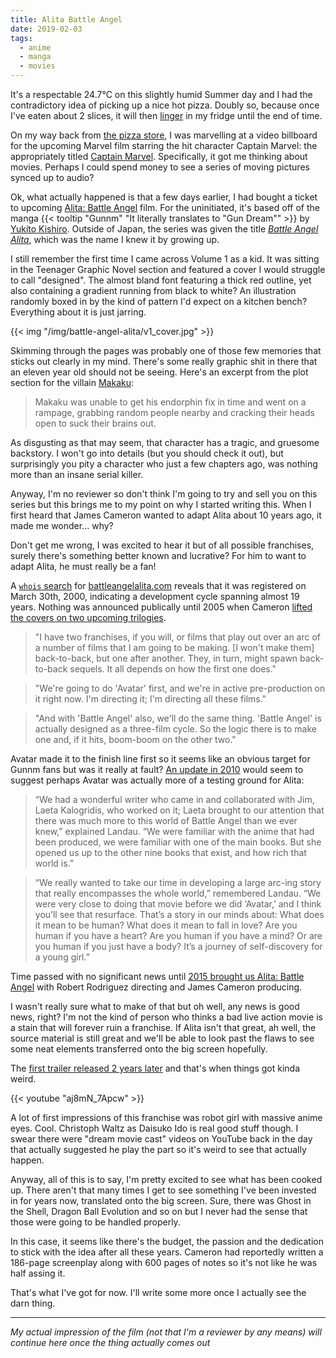 ```yaml
---
title: Alita Battle Angel
date: 2019-02-03
tags:
  - anime
  - manga
  - movies
---
```


It's a respectable 24.7°C on this slightly humid Summer day and I had the contradictory idea of picking up a nice hot pizza. Doubly so, because once I've eaten about 2 slices, it will then [linger](https://www.thesaurus.com/browse/linger) in my fridge until the end of time.

On my way back from [the pizza store](https://hellpizza.com), I was marvelling at a video billboard for the upcoming Marvel film starring the hit character Captain Marvel: the appropriately titled [Captain Marvel](https://www.imdb.com/title/tt4154664/). Specifically, it got me thinking about movies. Perhaps I could spend money to see a series of moving pictures synced up to audio?

Ok, what actually happened is that a few days earlier, I had bought a ticket to upcoming [Alita: Battle Angel](https://www.imdb.com/title/tt0437086/) film. For the uninitiated, it's based off of the manga {{< tooltip "Gunnm" "It literally translates to \"Gun Dream\"" >}} by [Yukito Kishiro](https://en.wikipedia.org/wiki/Yukito_Kishiro). Outside of Japan, the series was given the title *[Battle Angel Alita](https://en.wikipedia.org/wiki/Battle_Angel_Alita)*, which was the name I knew it by growing up.

I still remember the first time I came across Volume 1 as a kid. It was sitting in the Teenager Graphic Novel section and featured a cover I would struggle to call "designed". The almost bland font featuring a thick red outline, yet also containing a gradient running from black to white? An illustration randomly boxed in by the kind of pattern I'd expect on a kitchen bench? Everything about it is just jarring.

{{< img "/img/battle-angel-alita/v1_cover.jpg" >}}

Skimming through the pages was probably one of those few memories that sticks out clearly in my mind. There's some really graphic shit in there that an eleven year old should not be seeing. Here's an excerpt from the plot section for the villain [Makaku](https://battleangel.fandom.com/wiki/Makaku):

> Makaku was unable to get his endorphin fix in time and went on a rampage, grabbing random people nearby and cracking their heads open to suck their brains out.

As disgusting as that may seem, that character has a tragic, and gruesome backstory. I won't go into details (but you should check it out), but surprisingly you pity a character who just a few chapters ago, was nothing more than an insane serial killer.

Anyway, I'm no reviewer so don't think I'm going to try and sell you on this series but this brings me to my point on why I started writing this. When I first heard that James Cameron wanted to adapt Alita about 10 years ago, it made me wonder... why?

Don't get me wrong, I was excited to hear it but of all possible franchises, surely there's something better known and lucrative? For him to want to adapt Alita, he must really be a fan!

A [`whois` search](https://who.is/whois/battleangelalita.com) for [battleangelalita.com](https://battleangelalita.com) reveals that it was registered on March 30th, 2000, indicating a development cycle spanning almost 19 years. Nothing was announced publically until 2005 when Cameron [lifted the covers on two upcoming trilogies](https://web.archive.org/web/20100224081309/http://www.mtv.com/movies/news/articles/1535402/20060629/story.jhtml).

> "I have two franchises, if you will, or films that play out over an arc of a number of films that I am going to be making. [I won't make them] back-to-back, but one after another. They, in turn, might spawn back-to-back sequels. It all depends on how the first one does."

> "We're going to do 'Avatar' first, and we're in active pre-production on it right now. I'm directing it; I'm directing all these films."

> "And with 'Battle Angel' also, we'll do the same thing. 'Battle Angel' is actually designed as a three-film cycle. So the logic there is to make one and, if it hits, boom-boom on the other two."

Avatar made it to the finish line first so it seems like an obvious target for Gunnm fans but was it really at fault? [An update in 2010](http://www.mtv.com/news/2596073/avatar-producer-says-battle-angel-alita-has-a-new-name-will-follow-avatar-2/) would seem to suggest perhaps Avatar was actually more of a testing ground for Alita:

> “We had a wonderful writer who came in and collaborated with Jim, Laeta Kalogridis, who worked on it; Laeta brought to our attention that there was much more to this world of Battle Angel than we ever knew,” explained Landau. “We were familiar with the anime that had been produced, we were familiar with one of the main books. But she opened us up to the other nine books that exist, and how rich that world is.”

> “We really wanted to take our time in developing a large arc-ing story that really encompasses the whole world,” remembered Landau. “We were very close to doing that movie before we did ‘Avatar,’ and I think you’ll see that resurface. That’s a story in our minds about: What does it mean to be human? What does it mean to fall in love? Are you human if you have a heart? Are you human if you have a mind? Or are you human if you just have a body? It’s a journey of self-discovery for a young girl.”

Time passed with no significant news until [2015 brought us Alita: Battle Angel](https://variety.com/2015/film/news/james-cameron-alita-battle-angel-robert-rodriguez-1201618035/) with Robert Rodriguez directing and James Cameron producing.

I wasn't really sure what to make of that but oh well, any news is good news, right? I'm not the kind of person who thinks a bad live action movie is a stain that will forever ruin a franchise. If Alita isn't that great, ah well, the source material is still great and we'll be able to look past the flaws to see some neat elements transferred onto the big screen hopefully.

The [first trailer released 2 years later](https://variety.com/2017/film/news/alita-battle-angel-first-trailer-james-cameron-robert-rodriguez-1202634419/) and that's when things got kinda weird.

{{< youtube "aj8mN_7Apcw" >}}

A lot of first impressions of this franchise was robot girl with massive anime eyes. Cool. Christoph Waltz as Daisuko Ido is real good stuff though. I swear there were "dream movie cast" videos on YouTube back in the day that actually suggested he play the part so it's weird to see that actually happen.

Anyway, all of this is to say, I'm pretty excited to see what has been cooked up. There aren't that many times I get to see something I've been invested in for years now, translated onto the big screen. Sure, there was Ghost in the Shell, Dragon Ball Evolution and so on but I never had the sense that those were going to be handled properly.

In this case, it seems like there's the budget, the passion and the dedication to stick with the idea after all these years. Cameron had reportedly written a 186-page screenplay along with 600 pages of notes so it's not like he was half assing it.

That's what I've got for now. I'll write some more once I actually see the darn thing.

---

*My actual impression of the film (not that I'm a reviewer by any means) will continue here once the thing actually comes out*
